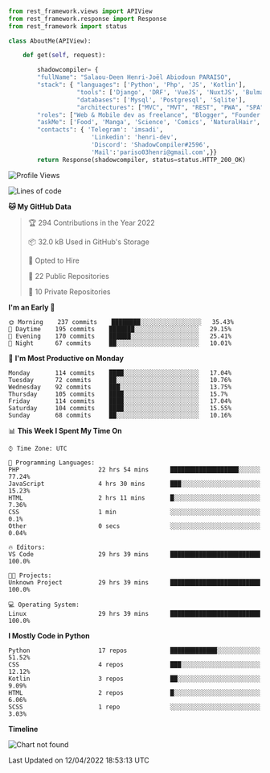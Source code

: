 ###
```python
from rest_framework.views import APIView
from rest_framework.response import Response
from rest_framework import status

class AboutMe(APIView):

    def get(self, request):

        shadowcompiler= {
        "fullName": "Salaou-Deen Henri-Joël Abiodoun PARAISO",
        "stack": { "languages": ['Python', 'Php', 'JS', 'Kotlin'],
                   "tools": ['Django', 'DRF', 'VueJS', 'NuxtJS', 'Bulma', 'Beufy'],
                   "databases": ['Mysql', 'Postgresql', 'Sqlite'],
                   "architectures": ["MVC", "MVT", "REST", "PWA", "SPA"]},        
        "roles": ["Web & Mobile dev as freelance", "Blogger", "Founder at @henrid3v", "Mentor"],
        "askMe": ['Food', 'Manga', 'Science', 'Comics', 'NaturalHair', 'Photography', 'Tech', 'Programming'],
        "contacts": { 'Telegram': 'imsadi',
                       'Linkedin': 'henri-dev',
                       'Discord': 'ShadowCompiler#2596',
                       'Mail':'pariso03henri@gmail.com',}}
        return Response(shadowcompiler, status=status.HTTP_200_OK)

```                    

<!--START_SECTION:waka-->
![Profile Views](http://img.shields.io/badge/Profile%20Views-0-blue)

![Lines of code](https://img.shields.io/badge/From%20Hello%20World%20I%27ve%20Written--2%20Thousand%20lines%20of%20code-blue)

**🐱 My GitHub Data** 

> 🏆 294 Contributions in the Year 2022
 > 
> 📦 32.0 kB Used in GitHub's Storage 
 > 
> 💼 Opted to Hire
 > 
> 📜 22 Public Repositories 
 > 
> 🔑 10 Private Repositories  
 > 
**I'm an Early 🐤** 

```text
🌞 Morning    237 commits    ████████░░░░░░░░░░░░░░░░░   35.43% 
🌆 Daytime    195 commits    ███████░░░░░░░░░░░░░░░░░░   29.15% 
🌃 Evening    170 commits    ██████░░░░░░░░░░░░░░░░░░░   25.41% 
🌙 Night      67 commits     ██░░░░░░░░░░░░░░░░░░░░░░░   10.01%

```
📅 **I'm Most Productive on Monday** 

```text
Monday       114 commits    ████░░░░░░░░░░░░░░░░░░░░░   17.04% 
Tuesday      72 commits     ██░░░░░░░░░░░░░░░░░░░░░░░   10.76% 
Wednesday    92 commits     ███░░░░░░░░░░░░░░░░░░░░░░   13.75% 
Thursday     105 commits    ████░░░░░░░░░░░░░░░░░░░░░   15.7% 
Friday       114 commits    ████░░░░░░░░░░░░░░░░░░░░░   17.04% 
Saturday     104 commits    ████░░░░░░░░░░░░░░░░░░░░░   15.55% 
Sunday       68 commits     ██░░░░░░░░░░░░░░░░░░░░░░░   10.16%

```


📊 **This Week I Spent My Time On** 

```text
⌚︎ Time Zone: UTC

💬 Programming Languages: 
PHP                      22 hrs 54 mins      ███████████████████░░░░░░   77.24% 
JavaScript               4 hrs 30 mins       ███░░░░░░░░░░░░░░░░░░░░░░   15.23% 
HTML                     2 hrs 11 mins       █░░░░░░░░░░░░░░░░░░░░░░░░   7.36% 
CSS                      1 min               ░░░░░░░░░░░░░░░░░░░░░░░░░   0.1% 
Other                    0 secs              ░░░░░░░░░░░░░░░░░░░░░░░░░   0.04%

🔥 Editors: 
VS Code                  29 hrs 39 mins      █████████████████████████   100.0%

🐱‍💻 Projects: 
Unknown Project          29 hrs 39 mins      █████████████████████████   100.0%

💻 Operating System: 
Linux                    29 hrs 39 mins      █████████████████████████   100.0%

```

**I Mostly Code in Python** 

```text
Python                   17 repos            █████████████░░░░░░░░░░░░   51.52% 
CSS                      4 repos             ███░░░░░░░░░░░░░░░░░░░░░░   12.12% 
Kotlin                   3 repos             ██░░░░░░░░░░░░░░░░░░░░░░░   9.09% 
HTML                     2 repos             █░░░░░░░░░░░░░░░░░░░░░░░░   6.06% 
SCSS                     1 repo              ░░░░░░░░░░░░░░░░░░░░░░░░░   3.03%

```


**Timeline**

![Chart not found](https://raw.githubusercontent.com/shadowcompiler/shadowcompiler/main/charts/bar_graph.png) 


 Last Updated on 12/04/2022 18:53:13 UTC
<!--END_SECTION:waka-->
